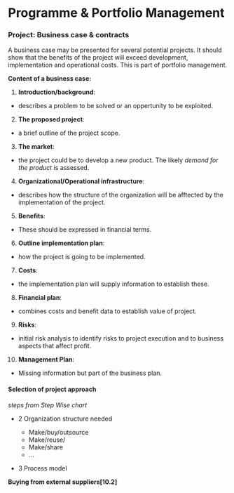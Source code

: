 # Programme & Portfolio Management

### Project: Business case & contracts

A business case may be presented for several potential projects. It should show
that the benefits of the project will exceed development, implementation and 
operational costs. This is part of portfolio management. 

**Content of a business case:**

1. **Introduction/background**:
  * describes a problem to be solved or an oppertunity to be exploited.
2. **The proposed project**:
  * a brief outline of the project scope.
3. **The market**:
  * the project could be to develop a new product. The likely *demand for the 
    product* is assessed.
4. **Organizational/Operational infrastructure**:
  * describes how the structure of the organization will be afftected by the 
    implementation of the project.
5. **Benefits**:
  * These should be expressed in financial terms.
6. **Outline implementation plan**:
  * how the project is going to be implemented.
7. **Costs**:
  * the implementation plan will supply information to establish these.
8. **Financial plan**:
  * combines costs and benefit data to establish value of project.
9. **Risks**:
  * initial risk analysis to identify risks to project execution and to business
    aspects that affect profit.
10. **Management Plan**:
  * Missing information but part of the business plan.

#### Selection of project approach

*steps from Step Wise chart*

- 2 Organization structure needed
  - Make/buy/outsource
  - Make/reuse/
  - Make/share
  - ...

- 3 Process model

**Buying from external suppliers[10.2]**


